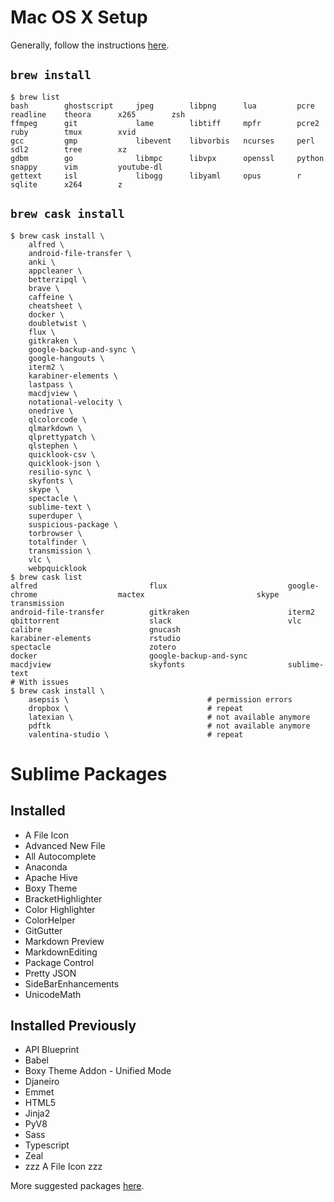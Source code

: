 # Mac OS X Setup
Generally, follow the instructions [here](http://sourabhbajaj.com/mac-setup/).

## `brew install`
```
$ brew list
bash        ghostscript     jpeg        libpng      lua         pcre        readline    theora      x265        zsh
ffmpeg      git             lame        libtiff     mpfr        pcre2       ruby        tmux        xvid
gcc         gmp             libevent    libvorbis   ncurses     perl        sdl2        tree        xz
gdbm        go              libmpc      libvpx      openssl     python      snappy      vim         youtube-dl
gettext     isl             libogg      libyaml     opus        r           sqlite      x264        z
```

## `brew cask install`
```
$ brew cask install \
    alfred \
    android-file-transfer \
    anki \
    appcleaner \
    betterzipql \
    brave \
    caffeine \
    cheatsheet \
    docker \
    doubletwist \
    flux \
    gitkraken \
    google-backup-and-sync \
    google-hangouts \
    iterm2 \
    karabiner-elements \
    lastpass \
    macdjview \
    notational-velocity \
    onedrive \
    qlcolorcode \
    qlmarkdown \
    qlprettypatch \
    qlstephen \
    quicklook-csv \
    quicklook-json \
    resilio-sync \
    skyfonts \
    skype \
    spectacle \
    sublime-text \
    superduper \
    suspicious-package \
    torbrowser \
    totalfinder \
    transmission \
    vlc \
    webpquicklook
$ brew cask list
alfred                         flux                           google-chrome                  mactex                         skype                          transmission
android-file-transfer          gitkraken                      iterm2                         qbittorrent                    slack                          vlc
calibre                        gnucash                        karabiner-elements             rstudio                        spectacle                      zotero
docker                         google-backup-and-sync         macdjview                      skyfonts                       sublime-text
# With issues
$ brew cask install \
    asepsis \                               # permission errors
    dropbox \                               # repeat
    latexian \                              # not available anymore
    pdftk                                   # not available anymore
    valentina-studio \                      # repeat
```

# Sublime Packages
## Installed
- A File Icon
- Advanced New File
- All Autocomplete
- Anaconda
- Apache Hive
- Boxy Theme
- BracketHighlighter
- Color Highlighter
- ColorHelper
- GitGutter
- Markdown Preview
- MarkdownEditing
- Package Control
- Pretty JSON
- SideBarEnhancements
- UnicodeMath

## Installed Previously
- API Blueprint
- Babel
- Boxy Theme Addon - Unified Mode
- Djaneiro
- Emmet
- HTML5
- Jinja2
- PyV8
- Sass
- Typescript
- Zeal
- zzz A File Icon zzz

More suggested packages [here](http://sourabhbajaj.com/mac-setup/SublimeText/Plugins.html).
